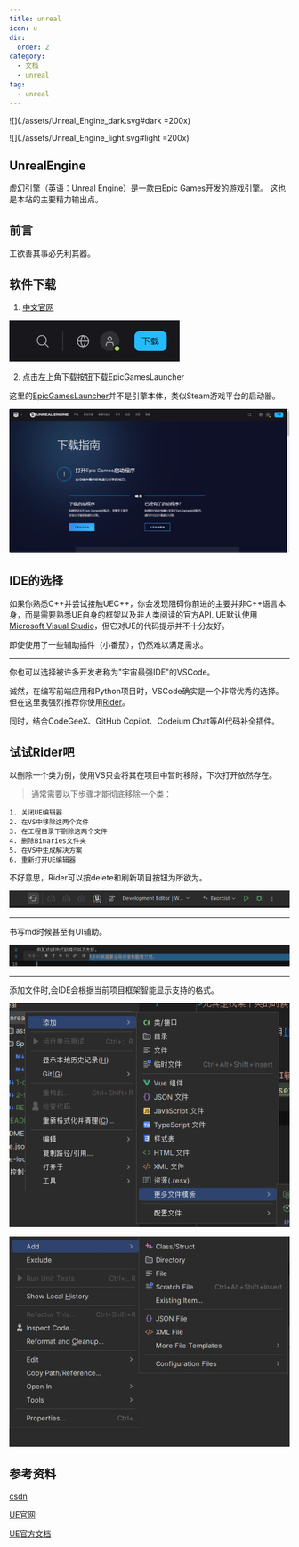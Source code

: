 ```yaml
---
title: unreal
icon: u
dir:
  order: 2
category:
  - 文档
  - unreal
tag:
  - unreal
---
```



![](./assets/Unreal_Engine_dark.svg#dark =200x)

![](./assets/Unreal_Engine_light.svg#light =200x)

## UnrealEngine

虚幻引擎（英语：Unreal Engine）是一款由Epic Games开发的游戏引擎。
<ChatMessage avatar="../assets/emoji/blzt.png" :avatarWidth="40">
这也是本站的主要精力输出点。
</ChatMessage>

## 前言

工欲善其事必先利其器。

## 软件下载

1. [中文官网]("https://www.unrealengine.com/zh-CN/)

![Download-Step1.png](assets%2Fdownload-step1.png)

2. 点击左上角下载按钮下载EpicGamesLauncher

<ChatMessage avatar="../assets/emoji/hx.png" :avatarWidth="40">
这里的<a href="https://store.epicgames.com/zh-CN/">EpicGamesLauncher</a>并不是引擎本体，类似Steam游戏平台的启动器。
</ChatMessage>


![Download-Step2.jpg](assets%2Fdownload-step2.jpg)


## IDE的选择
如果你熟悉C++并尝试接触UEC++，你会发现阻碍你前进的主要并非C++语言本身，而是需要熟悉UE自身的框架以及非人类阅读的官方API.
UE默认使用[Microsoft Visual Studio](https://visualstudio.microsoft.com/zh-hans/downloads/)，但它对UE的代码提示并不十分友好。

<ChatMessage avatar="../assets/emoji/bqb (4).png" :avatarWidth="40">
即使使用了一些辅助插件（小番茄），仍然难以满足需求。
</ChatMessage>

<hr>

你也可以选择被许多开发者称为"宇宙最强IDE"的VSCode。

诚然，在编写前端应用和Python项目时，VSCode确实是一个非常优秀的选择。但在这里我强烈推荐你使用[Rider](https://www.jetbrains.com/zh-cn/rider/)。

<ChatMessage avatar="../assets/emoji/bqb (1).png" :avatarWidth="40">
同时，结合CodeGeeX、GitHub Copilot、Codeium Chat等AI代码补全插件。
</ChatMessage>

## 试试Rider吧

以删除一个类为例，使用VS只会将其在项目中暂时移除，下次打开依然存在。

>通常需要以下步骤才能彻底移除一个类：

``` text
1. 关闭UE编辑器
2. 在VS中移除这两个文件
3. 在工程目录下删除这两个文件
4. 删除Binaries文件夹
5. 在VS中生成解决方案
6. 重新打开UE编辑器
```

<ChatMessage avatar="../assets/emoji/bqb (3).png" :avatarWidth="40">
不好意思，Rider可以按delete和刷新项目按钮为所欲为。
</ChatMessage>

![](assets%2FA-REFRESH.png)

<hr>

<ChatMessage avatar="../assets/emoji/bqb (2).png" :avatarWidth="40">
书写md时候甚至有UI辅助。
</ChatMessage>

![](assets%2Fmdtip.png)

<hr>

<ChatMessage avatar="../assets/emoji/bqb (6).png" :avatarWidth="40">
添加文件时,会IDE会根据当前项目框架智能显示支持的格式。
</ChatMessage>

![前端框架时](assets%2Fcodetemple.png)

![UECPP项目](assets%2FUEPROG.jpg)

## 参考资料
[csdn]("https://blog.csdn.net/Cappuccino_jay/article/details/129683370")

[UE官网]("https://www.unrealengine.com/zh-CN/download")

[UE官方文档]("https://docs.unrealengine.com/5.2/zh-CN/")